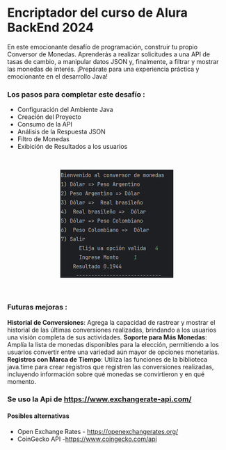 # Encriptador del curso de Alura BackEnd 2024

En este emocionante desafío de programación, construir tu propio Conversor de Monedas. Aprenderás a realizar solicitudes a una API de tasas de cambio, a manipular datos JSON y, finalmente, a filtrar y mostrar las monedas de interés. ¡Prepárate para una experiencia práctica y emocionante en el desarrollo Java!

### Los pasos para completar este desafío :

* Configuración del Ambiente Java
* Creación del Proyecto 
* Consumo de la API
* Análisis de la Respuesta JSON
* Filtro de Monedas
* Exibición de Resultados a los usuarios


<div align="center">
<br>

![img.png](img.png)

<br>
</div>

### Futuras mejoras :

**Historial de Conversiones**: Agrega la capacidad de rastrear y mostrar el historial de las últimas conversiones realizadas, brindando a los usuarios una visión completa de sus actividades.
**Soporte para Más Monedas**: Amplía la lista de monedas disponibles para la elección, permitiendo a los usuarios convertir entre una variedad aún mayor de opciones monetarias.
**Registros con Marca de Tiempo**: Utiliza las funciones de la biblioteca java.time para crear registros que registren las conversiones realizadas, incluyendo información sobre qué monedas se convirtieron y en qué momento.

### Se uso la Api de https://www.exchangerate-api.com/
#### Posibles alternativas
* Open Exchange Rates - https://openexchangerates.org/
* CoinGecko API -https://www.coingecko.com/api

